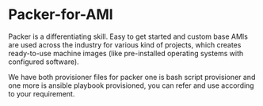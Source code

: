 # Packer-for-AMI

Packer is a differentiating skill. Easy to get started and custom base AMIs are used across the industry for various kind of projects, which creates ready-to-use machine images (like pre-installed operating systems with configured software).

We have both provisioner files for packer one is bash script provisioner and one more is ansible playbook provisioned, you can refer and use according to your requirement.
